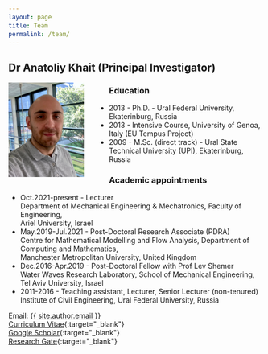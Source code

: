 ```yaml
---
layout: page
title: Team
permalink: /team/
---
```


## Dr Anatoliy Khait (Principal Investigator)

<img style="padding-right: 50px; float: left;" width="150px"
     alt="Dr Anatoliy Khait"
     src="/img/photo_AK.jpg">

### Education

- 2013 - Ph.D. - Ural Federal University, Ekaterinburg, Russia
- 2013 - Intensive Course, University of Genoa, Italy (EU Tempus Project)
- 2009 - M.Sc. (direct track) - Ural State Technical University (UPI), Ekaterinburg, Russia

### Academic appointments

- Oct.2021-present - Lecturer\
  Department of Mechanical Engineering & Mechatronics, Faculty of Engineering,\
  Ariel University, Israel
- May.2019-Jul.2021 - Post-Doctoral Research Associate (PDRA)\
  Centre for Mathematical Modelling and Flow Analysis, Department of Computing and Mathematics,\
  Manchester Metropolitan University, United Kingdom
- Dec.2016-Apr.2019 - Post-Doctoral Fellow with Prof Lev Shemer\
  Water Waves Research Laboratory, School of Mechanical Engineering,\
  Tel Aviv University, Israel
- 2011-2016 - Teaching assistant, Lecturer, Senior Lecturer (non-tenured)\
  Institute of Civil Engineering, Ural Federal University, Russia

Email: <a class="u-email" href="mailto:{{ site.author.email }}">{{ site.author.email }}</a><br>
[Curriculum Vitae](/cv.pdf){:target="_blank"}<br>
[Google Scholar](https://scholar.google.com/citations?user=rb43D9MAAAAJ){:target="_blank"}<br>
[Research Gate](http://www.researchgate.net/profile/Anatoliy_Khait){:target="_blank"}

<!---
<div class="div-wanted">
M.Sc./Ph.D./Postdoc students are wanted

<div class="div-wanted-2">
We are continuously seeking highly motivated and talented students interested in
joining our group to work on various multidisciplinary research projects
related to fluid dynamics.
<br><br>
For any further information please do not hesitate to contact Dr Anatoliy Khait at:
<a class="u-email" href="mailto:{{ site.author.email }}">{{ site.author.email }}</a>
</div>
</div>
-->
